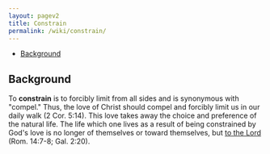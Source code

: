 ```yaml
---
layout: pagev2
title: Constrain
permalink: /wiki/constrain/
---
```

- [Background](#background)

## Background

To **constrain** is to forcibly limit from all sides and is synonymous with "compel." Thus, the love of Christ should compel and forcibly limit us in our daily walk (2 Cor. 5:14).  This love takes away the choice and preference of the natural life. The life which one lives as a result of being constrained by God's love is no longer of themselves or toward themselves, but [to the Lord](../living_to_the_lord) (Rom. 14:7-8; Gal. 2:20). 
